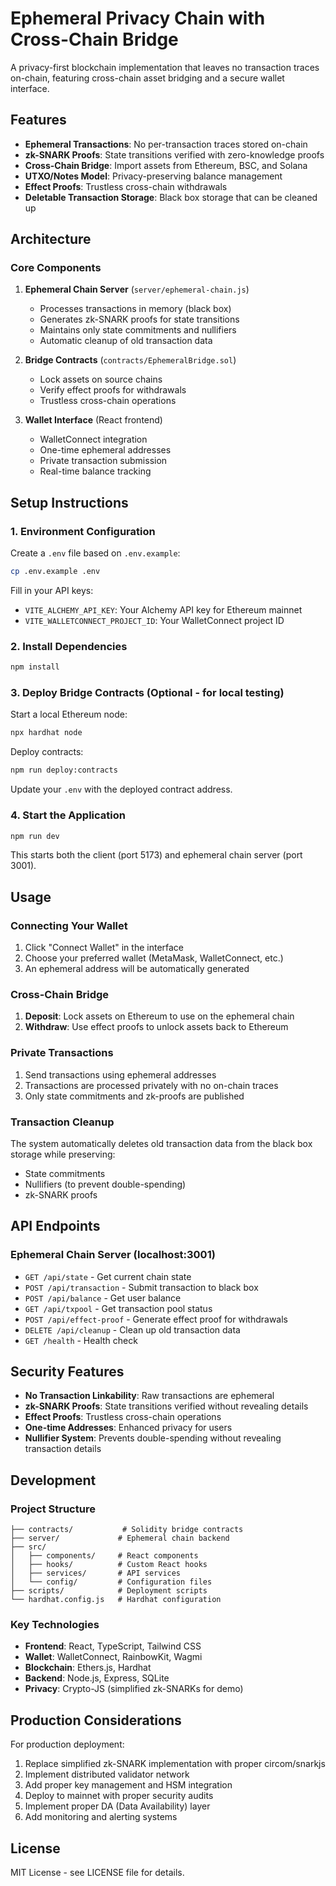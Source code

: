 # Ephemeral Privacy Chain with Cross-Chain Bridge

A privacy-first blockchain implementation that leaves no transaction traces on-chain, featuring cross-chain asset bridging and a secure wallet interface.

## Features

- **Ephemeral Transactions**: No per-transaction traces stored on-chain
- **zk-SNARK Proofs**: State transitions verified with zero-knowledge proofs
- **Cross-Chain Bridge**: Import assets from Ethereum, BSC, and Solana
- **UTXO/Notes Model**: Privacy-preserving balance management
- **Effect Proofs**: Trustless cross-chain withdrawals
- **Deletable Transaction Storage**: Black box storage that can be cleaned up

## Architecture

### Core Components

1. **Ephemeral Chain Server** (`server/ephemeral-chain.js`)
   - Processes transactions in memory (black box)
   - Generates zk-SNARK proofs for state transitions
   - Maintains only state commitments and nullifiers
   - Automatic cleanup of old transaction data

2. **Bridge Contracts** (`contracts/EphemeralBridge.sol`)
   - Lock assets on source chains
   - Verify effect proofs for withdrawals
   - Trustless cross-chain operations

3. **Wallet Interface** (React frontend)
   - WalletConnect integration
   - One-time ephemeral addresses
   - Private transaction submission
   - Real-time balance tracking

## Setup Instructions

### 1. Environment Configuration

Create a `.env` file based on `.env.example`:

```bash
cp .env.example .env
```

Fill in your API keys:
- `VITE_ALCHEMY_API_KEY`: Your Alchemy API key for Ethereum mainnet
- `VITE_WALLETCONNECT_PROJECT_ID`: Your WalletConnect project ID

### 2. Install Dependencies

```bash
npm install
```

### 3. Deploy Bridge Contracts (Optional - for local testing)

Start a local Ethereum node:
```bash
npx hardhat node
```

Deploy contracts:
```bash
npm run deploy:contracts
```

Update your `.env` with the deployed contract address.

### 4. Start the Application

```bash
npm run dev
```

This starts both the client (port 5173) and ephemeral chain server (port 3001).

## Usage

### Connecting Your Wallet

1. Click "Connect Wallet" in the interface
2. Choose your preferred wallet (MetaMask, WalletConnect, etc.)
3. An ephemeral address will be automatically generated

### Cross-Chain Bridge

1. **Deposit**: Lock assets on Ethereum to use on the ephemeral chain
2. **Withdraw**: Use effect proofs to unlock assets back to Ethereum

### Private Transactions

1. Send transactions using ephemeral addresses
2. Transactions are processed privately with no on-chain traces
3. Only state commitments and zk-proofs are published

### Transaction Cleanup

The system automatically deletes old transaction data from the black box storage while preserving:
- State commitments
- Nullifiers (to prevent double-spending)
- zk-SNARK proofs

## API Endpoints

### Ephemeral Chain Server (localhost:3001)

- `GET /api/state` - Get current chain state
- `POST /api/transaction` - Submit transaction to black box
- `POST /api/balance` - Get user balance
- `GET /api/txpool` - Get transaction pool status
- `POST /api/effect-proof` - Generate effect proof for withdrawals
- `DELETE /api/cleanup` - Clean up old transaction data
- `GET /health` - Health check

## Security Features

- **No Transaction Linkability**: Raw transactions are ephemeral
- **zk-SNARK Proofs**: State transitions verified without revealing details
- **Effect Proofs**: Trustless cross-chain operations
- **One-time Addresses**: Enhanced privacy for users
- **Nullifier System**: Prevents double-spending without revealing transaction details

## Development

### Project Structure

```
├── contracts/           # Solidity bridge contracts
├── server/             # Ephemeral chain backend
├── src/
│   ├── components/     # React components
│   ├── hooks/          # Custom React hooks
│   ├── services/       # API services
│   └── config/         # Configuration files
├── scripts/            # Deployment scripts
└── hardhat.config.js   # Hardhat configuration
```

### Key Technologies

- **Frontend**: React, TypeScript, Tailwind CSS
- **Wallet**: WalletConnect, RainbowKit, Wagmi
- **Blockchain**: Ethers.js, Hardhat
- **Backend**: Node.js, Express, SQLite
- **Privacy**: Crypto-JS (simplified zk-SNARKs for demo)

## Production Considerations

For production deployment:

1. Replace simplified zk-SNARK implementation with proper circom/snarkjs
2. Implement distributed validator network
3. Add proper key management and HSM integration
4. Deploy to mainnet with proper security audits
5. Implement proper DA (Data Availability) layer
6. Add monitoring and alerting systems

## License

MIT License - see LICENSE file for details.